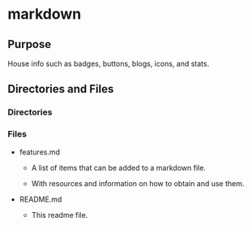 # markdown

## Purpose

House info such as badges, buttons, blogs, icons, and stats.

## Directories and Files

### Directories

### Files

- features.md

  - A list of items that can be added to a markdown file.

  - With resources and information on how to obtain and use them.

- README.md

  - This readme file.
